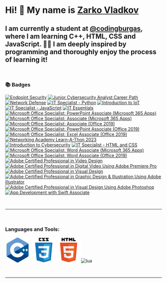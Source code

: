# Hi! 👋 My name is [Zarko Vladkov](https://github.com/ZSVladkov22)
## I am currently a student at [@codingburgas](https://codingburgas.bg/), where I am learning C++, HTML, CSS and JavaScript. 👨‍💻 I am deeply inspired by programming and thoroughly enjoy the process of learning it!

<br>

### 📚 Badges

<!--START_SECTION:badges-->
[![Endpoint Security](https://images.credly.com/size/110x110/images/0ca5f542-fb5e-4a22-9b7a-c1a1ce4c3db7/EndpointSecurity.png)](http://www.credly.com/badges/d4074271-3f5a-4099-938b-aa90106ef872 "Endpoint Security")
[![Junior Cybersecurity Analyst Career Path](https://images.credly.com/size/110x110/images/441578ec-c0f3-46cc-95fc-86b27e90cf4f/image.png)](http://www.credly.com/badges/252fad33-da4e-4e57-8c25-e929fc0c40b3 "Junior Cybersecurity Analyst Career Path")
[![Network Defense](https://images.credly.com/size/110x110/images/51526f76-711b-4caf-b04d-27f89512b112/NetworkDefense_v1_091721.png)](http://www.credly.com/badges/d4e54453-3376-4694-81d9-85a6e1044a29 "Network Defense")
[![IT Specialist - Python](https://images.credly.com/size/110x110/images/3c4602d8-832e-4a24-b42d-00359ce746f7/ITS-Badges_Python_1200px.png)](http://www.credly.com/badges/13d9ef43-93ad-4521-a3aa-86907bd54ee6 "IT Specialist - Python")
[![Introduction to IoT](https://images.credly.com/size/110x110/images/fce226c2-0f13-4e17-b60c-24fa6ffd88cb/Intro2IoT.png)](http://www.credly.com/badges/69b6c62b-3ca5-4538-ad15-19deec10dcbb "Introduction to IoT")
[![IT Specialist - JavaScript](https://images.credly.com/size/110x110/images/ef99b79e-fd54-4eb5-b2a4-bf17e92a4837/ITS-Badges_JavaScript_1200px.png)](http://www.credly.com/badges/f21f2cfd-7964-45a6-b4b7-62ba7c537fe9 "IT Specialist - JavaScript")
[![IT Essentials](https://images.credly.com/size/110x110/images/04e8034c-81f5-4f7f-ab23-e8b428c31ce9/ITE.png)](http://www.credly.com/badges/eecaee39-b0ff-4242-9489-493255311fcf "IT Essentials")
[![Microsoft Office Specialist: PowerPoint Associate (Microsoft 365 Apps)](https://images.credly.com/size/110x110/images/48efb29e-31ed-414f-899e-088197b10be7/image.png)](http://www.credly.com/badges/958c11af-2d18-413f-bfd2-41c19eb0878a "Microsoft Office Specialist: PowerPoint Associate (Microsoft 365 Apps)")
[![Microsoft Office Specialist: Associate (Microsoft 365 Apps)](https://images.credly.com/size/110x110/images/5df82cee-c54c-4006-b17d-ff9a5127beeb/image.png)](http://www.credly.com/badges/a1fab987-821d-4f18-a8f6-89772278df47 "Microsoft Office Specialist: Associate (Microsoft 365 Apps)")
[![Microsoft Office Specialist: Associate (Office 2019)](https://images.credly.com/size/110x110/images/7fab944f-0d46-4cda-afb6-39307e2432a9/MOS_-_Office_Specialist_Associate-600x600.png)](http://www.credly.com/badges/02575e73-6326-414b-b4df-c612eaec3d20 "Microsoft Office Specialist: Associate (Office 2019)")
[![Microsoft Office Specialist: PowerPoint Associate (Office 2019)](https://images.credly.com/size/110x110/images/ccfeac51-f472-404a-abf1-97ed89dda03b/MOS_PowerPoint.png)](http://www.credly.com/badges/f2069155-bc99-4b95-a01a-bb1750635ec1 "Microsoft Office Specialist: PowerPoint Associate (Office 2019)")
[![Microsoft Office Specialist: Excel Associate (Office 2019)](https://images.credly.com/size/110x110/images/9d2bcbe6-519f-4ed0-ad34-aca077421568/MOS_Excel.png)](http://www.credly.com/badges/a26b82fb-a038-4c05-aefa-ed8ce608f031 "Microsoft Office Specialist: Excel Associate (Office 2019)")
[![Networking Academy Learn-A-Thon 2023](https://images.credly.com/size/110x110/images/b1395248-483c-48cd-b40d-7fe93837c37d/image.png)](http://www.credly.com/badges/5d83502a-4dd6-405a-ba46-a42b2e590d65 "Networking Academy Learn-A-Thon 2023")
[![Introduction to Cybersecurity](https://images.credly.com/size/110x110/images/af8c6b4e-fc31-47c4-8dcb-eb7a2065dc5b/I2CS__1_.png)](http://www.credly.com/badges/67d309a4-cfc4-4543-a419-45a302d11447 "Introduction to Cybersecurity")
[![IT Specialist - HTML and CSS](https://images.credly.com/size/110x110/images/e2dc688d-de61-44a5-81af-ee96f117a211/ITS-Badges_HTML-and-CSS_1200px.png)](http://www.credly.com/badges/ef986e58-3c5b-4831-982a-70833745b91e "IT Specialist - HTML and CSS")
[![Microsoft Office Specialist: Word Associate (Microsoft 365 Apps)](https://images.credly.com/size/110x110/images/323ec4a8-7d1f-486f-9c68-258947965b8e/image.png)](http://www.credly.com/badges/8c9ee979-cc31-409f-9e9f-68ffad8ceb9e "Microsoft Office Specialist: Word Associate (Microsoft 365 Apps)")
[![Microsoft Office Specialist: Word Associate (Office 2019)](https://images.credly.com/size/110x110/images/b9912ce7-7c17-40bc-afbb-ca4251ea1416/MOS_Word.png)](http://www.credly.com/badges/a3969d0f-a47c-4bed-8c81-13b19f815867 "Microsoft Office Specialist: Word Associate (Office 2019)")
[![Adobe Certified Professional in Video Design](https://images.credly.com/size/110x110/images/2753898c-fa5b-4058-9366-a3ce365d5845/Adobe_Certified_Professional_Video_Design_digital_badge.png)](http://www.credly.com/badges/f80126b8-b92b-4db4-b1fd-a120f3d55609 "Adobe Certified Professional in Video Design")
[![Adobe Certified Professional in Digital Video Using Adobe Premiere Pro](https://images.credly.com/size/110x110/images/487b0a79-e99b-43ce-a7d8-28a76d5aa2d8/Adobe_Certified_Professional_Adobe_Premiere_Pro_digital_badge.png)](http://www.credly.com/badges/ac22aed3-9ac8-4827-b1c4-d84572495bd2 "Adobe Certified Professional in Digital Video Using Adobe Premiere Pro")
[![Adobe Certified Professional in Visual Design](https://images.credly.com/size/110x110/images/19d96e55-f15c-44d9-9568-43f83505bd5b/Adobe_Certified_Professional_Visual_Design_digital_badge.png)](http://www.credly.com/badges/c80c7e6d-6525-40e9-b232-b61e388813ec "Adobe Certified Professional in Visual Design")
[![Adobe Certified Professional in Graphic Design & Illustration Using Adobe Illustrator](https://images.credly.com/size/110x110/images/5155ed69-ad73-45e3-831b-60507ddeb1ad/Adobe_Certified_Professional_Adobe_Illustrator_digital_badge.png)](http://www.credly.com/badges/b468b80c-2194-4820-8f74-a1ddb41db9c4 "Adobe Certified Professional in Graphic Design & Illustration Using Adobe Illustrator")
[![Adobe Certified Professional in Visual Design Using Adobe Photoshop](https://images.credly.com/size/110x110/images/690784d7-b971-4693-b6ea-7dc990f65544/Adobe_Certified_Professional_Adobe_Photoshop_digital_badge.png)](http://www.credly.com/badges/f9249f29-eb03-4b76-b3ba-df59e98711da "Adobe Certified Professional in Visual Design Using Adobe Photoshop")
[![App Development with Swift Associate](https://images.credly.com/size/110x110/images/d9598c1a-2f59-49b9-b7fc-a764bf23b4d5/image.png)](http://www.credly.com/badges/f1269f48-d771-4798-9261-82801e054d9d "App Development with Swift Associate")
<!--END_SECTION:badges-->
<br>
<hr>
<br>
<h3 align="left">Languages and Tools:</h3>
<p align="left"><img src="https://raw.githubusercontent.com/devicons/devicon/master/icons/cplusplus/cplusplus-original.svg" alt="cplusplus" width="80" height="80"/> <img src="https://raw.githubusercontent.com/devicons/devicon/master/icons/css3/css3-original-wordmark.svg" alt="css3" width="80" height="80"/><img src="https://raw.githubusercontent.com/devicons/devicon/master/icons/html5/html5-original-wordmark.svg" alt="html5" width="80" height="80"/><img src="https://upload.wikimedia.org/wikipedia/commons/thumb/c/cf/Lua-Logo.svg/128px-Lua-Logo.svg.png" alt="lua" width="80" height="80"/>  </p>
<br>
<hr>
